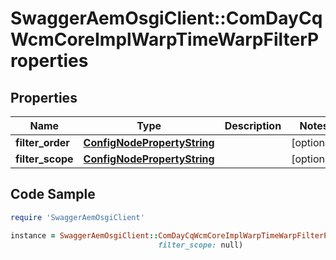 # SwaggerAemOsgiClient::ComDayCqWcmCoreImplWarpTimeWarpFilterProperties

## Properties

Name | Type | Description | Notes
------------ | ------------- | ------------- | -------------
**filter_order** | [**ConfigNodePropertyString**](ConfigNodePropertyString.md) |  | [optional] 
**filter_scope** | [**ConfigNodePropertyString**](ConfigNodePropertyString.md) |  | [optional] 

## Code Sample

```ruby
require 'SwaggerAemOsgiClient'

instance = SwaggerAemOsgiClient::ComDayCqWcmCoreImplWarpTimeWarpFilterProperties.new(filter_order: null,
                                 filter_scope: null)
```



